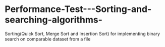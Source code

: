 # Performance-Test---Sorting-and-searching-algorithms-
Sorting(Quick Sort, Merge Sort and Insertion Sort) for implementing binary search on comparable dataset from a file
